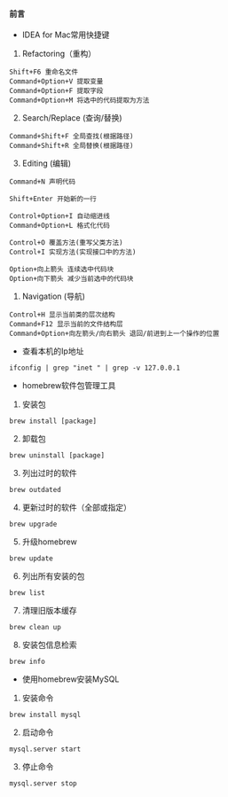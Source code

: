 #### 前言

- IDEA for Mac常用快捷键
1. Refactoring（重构）
```
Shift+F6 重命名文件
Command+Option+V 提取变量
Command+Option+F 提取字段
Command+Option+M 将选中的代码提取为方法
```
2. Search/Replace (查询/替换)
```
Command+Shift+F	全局查找(根据路径)
Command+Shift+R	全局替换(根据路径)
```
3. Editing (编辑)
```
Command+N 声明代码
```
```
Shift+Enter 开始新的一行
```
```
Control+Option+I 自动缩进线
Command+Option+L 格式化代码
```
```
Control+O 覆盖方法(重写父类方法)
Control+I 实现方法(实现接口中的方法)
```
```
Option+向上箭头 连续选中代码块
Option+向下箭头 减少当前选中的代码块
```
1. Navigation (导航)
```
Control+H 显示当前类的层次结构
Command+F12 显示当前的文件结构层
Command+Option+向左箭头/向右箭头 退回/前进到上一个操作的位置
```
- 查看本机的Ip地址
```
ifconfig | grep "inet " | grep -v 127.0.0.1
```
- homebrew软件包管理工具
1. 安装包
```
brew install [package]
```
2. 卸载包
```
brew uninstall [package]
```
3. 列出过时的软件
```
brew outdated
```
4. 更新过时的软件（全部或指定）
```
brew upgrade
```
5. 升级homebrew
```
brew update
```
6. 列出所有安装的包
```
brew list
```
7. 清理旧版本缓存
```
brew clean up
```
8. 安装包信息检索
```
brew info
```
- 使用homebrew安装MySQL
1. 安装命令
```
brew install mysql
```
2. 启动命令
```
mysql.server start
```
3. 停止命令
```
mysql.server stop
```

